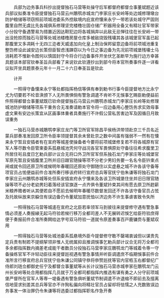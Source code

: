 <!-- { "loadSidebar": true } -->
　　兵部为边务事兵科抄出提督独石马营等处操守后军都督府都督佥事董斌题近该兵部议拟奏准令臣提督独石马营云州鵰鹗赤城龙门李家庄长安岭等处边城修理墩台防护粮储等项窃照前项城池委系外控敌境内庇宣府懐来永宁一带若该处城守严固则腹里自然无虞比先各城俱系修理坚完楼橹壮固仓储广积器用全备又有精壮官军带家小分投守备遇警易为措置近因达靼犯边将各城捐弃以此敌无忌惮往往在长安岭一带出没抢掠而独石马营等处城池楼橹房屋仓库多被敌烧毁残壊其各该城堡官军虽已起那腹里又多凋耗十无四三迩者天威逺加向化皇上制治保邦留意边备将前项城池重复整饬修设此诚安边长策但臣智虑浅踈窃以为今日之事边备为先况前项城堡残壊士马消耗若不惟新令图何以慎固封守今将合行边备事件开坐伏乞圣断早为施行边方幸甚具题该本部官钦奉圣旨兵部看了来说钦此钦遵抄出到部今将本官所奏事件逐一详看议拟开坐具题景泰元年十一月二十六日奉圣旨是钦此

　　计开

　　一照得守备懐来永宁等处都指挥杨信等俱有奉到勅书行事今臣提督地方比永宁尤为切要若不纶音涣颁下人无所畏惧倘有警急调遣不肯听不无悞事乞赐臣勅便益前件照得都督佥事董斌既已钦命提督独石马营云州鵰鹗赤城龙门李家庄长岭等处修理城池防护粮储等项系干重务合无准奏请勅本官令将一应边备用心整饬务求实效毋事虚文果有安边长策宜从区画事体重者具奏施行不许假公营私苦害边军及因循日月致误重务

　　一独石马营赤城鵰鹗李家庄龙门等卫所官军除昌平侯杨洪带领赴京三千员名近蒙兵部奏准发回原卫所令臣率领提督其余未曾赴京之数中间虽有强弱不一然有在懐来永宁暂且安插者有在宣府等城差使操备者今要将前项城堡修复若不将各城原有官军人等尽数令臣管束委系孤悬城池凭何守战况各官军畏惧原处守备往往希求腹里卫所居住茍且度日乞勅兵部计议合无将口外卫所官军但系独石龙门李家庄等处城堡官军原先暂且安插腹里卫所并旧日跟官随操等项不分老少男妇务要一名名令臣钤束点闸或就令回还原卫所或候明年春暖回还原处守御随住以实虚悬之城不许各该守备等项官员占恡便益前件合准所奏行移该府转行宣府总兵等官抚宁伯朱谦等将独石龙门李家庄云州鵰鹗赤城等处但系安插宣府永宁懐来及各该卫所城堡住坐并旧日限官随操等项不必分老幼男妇着落经该官旗逐一点齐俱令董斌钤束其间有愿去原卫所趂薪米粮养赡者听从其便若自不愿前去候明年春暖尽数督发回还不许各该守备官员占恡及托故纵放来京躱住有误边备仍令董斌加意抚恤以济边务不许生事虐害致令失所

　　一照得独石马营等城逺在宣府之北臣若率领军马到彼往来提督修守遇有警急事情必须差人奏报縁无起马符验若候行移万全都司差人不无展转迟悞乞给臣符验庶得便于奏报前件合准所奏闗给达字号双马符验一道就令原差奏事百戸鹿镛赍与董斌収用

　　一照得独石马营等处城池委系孤悬境外臣今提督修守敢不罄竭衷诚但以谋贵先定兵贵有制若不提纲挈领非惟人无统属抑且推调悞事乞勅兵部计议合无将万全都司多余都指挥数内摘差老成能干者数员分投独石马营李家庄鵰鹗龙门等城着令専一守备操练官军不许轻动臣往来提督廵视遇有警急事情并听臣调遣庶不临期悞事前件合准所言行移宣府总兵官抚宁伯朱谦公同镇守叅将叅赞廵抚等官内官栢玉右都督纪广侍郎刘琏佥都御史任宁及都督佥事董斌等从长计议独石马营赤城李家在鵰鹗龙门云州长安岭等处合用都指挥几员就于万全都司都指挥内推选有谋有勇之人分守前项城堡严督所在官军人等専一堤备遇有警急俱听董斌节制调遣不许退缩不即前去及擅离信地营求别差其总兵等官亦不许狥私偏向将精壮官员占留却将怯懦之人充数致误边务事发一体治罪仍令朱谦等将选委过都指挥职名作急开奏

